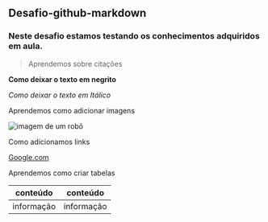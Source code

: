 ## Desafio-github-markdown

### Neste desafio estamos testando os conhecimentos adquiridos em aula.

> Aprendemos sobre citações

**Como deixar o texto em negrito** 

*Como deixar o texto em Itálico*


Aprendemos como adicionar imagens

![imagem de um robô](https://encrypted-tbn0.gstatic.com/images?q=tbn:ANd9GcQBICoUyjX9UDNwZGNzrYeEMQC7lD3tFEvoUA&s)

Como adicionamos links

[Google.com](https://www.google.com/)

Aprendemos como criar tabelas

| conteúdo | conteúdo |
|----------| ---------|
| informação| informação|
